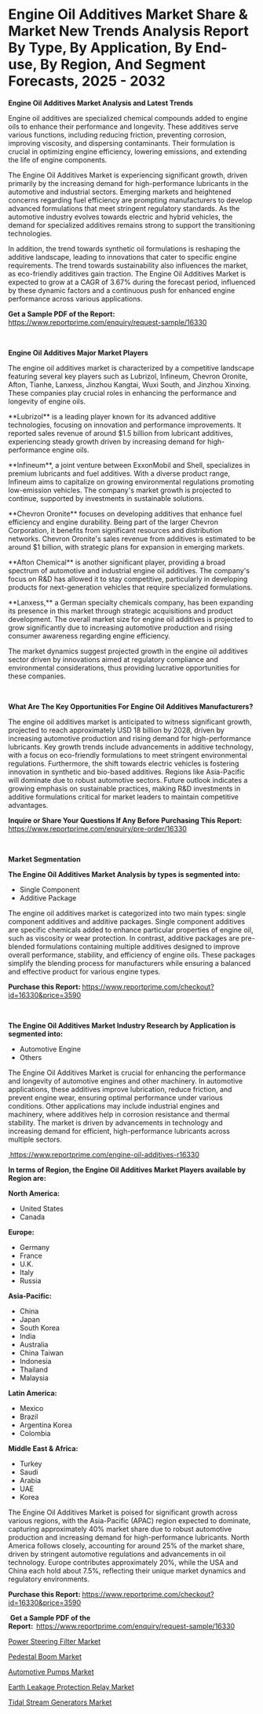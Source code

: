 <p><h1>Engine Oil Additives Market Share & Market New Trends Analysis Report By Type, By Application, By End-use, By Region, And Segment Forecasts, 2025 - 2032</h1></p><p><strong>Engine Oil Additives Market Analysis and Latest Trends</strong></p>
<p><p>Engine oil additives are specialized chemical compounds added to engine oils to enhance their performance and longevity. These additives serve various functions, including reducing friction, preventing corrosion, improving viscosity, and dispersing contaminants. Their formulation is crucial in optimizing engine efficiency, lowering emissions, and extending the life of engine components.</p><p>The Engine Oil Additives Market is experiencing significant growth, driven primarily by the increasing demand for high-performance lubricants in the automotive and industrial sectors. Emerging markets and heightened concerns regarding fuel efficiency are prompting manufacturers to develop advanced formulations that meet stringent regulatory standards. As the automotive industry evolves towards electric and hybrid vehicles, the demand for specialized additives remains strong to support the transitioning technologies.</p><p>In addition, the trend towards synthetic oil formulations is reshaping the additive landscape, leading to innovations that cater to specific engine requirements. The trend towards sustainability also influences the market, as eco-friendly additives gain traction. The Engine Oil Additives Market is expected to grow at a CAGR of 3.67% during the forecast period, influenced by these dynamic factors and a continuous push for enhanced engine performance across various applications.</p></p>
<p><strong>Get a Sample PDF of the Report:&nbsp;</strong> <a href="https://www.reportprime.com/enquiry/request-sample/16330?utm_campaign=2446&utm_medium=2&utm_source=Github&utm_content=ia&utm_term=17032025&utm_id=engine-oil-additives">https://www.reportprime.com/enquiry/request-sample/16330</a></p>
<p>&nbsp;</p>
<p><strong>Engine Oil Additives Major Market Players</strong></p>
<p><p>The engine oil additives market is characterized by a competitive landscape featuring several key players such as Lubrizol, Infineum, Chevron Oronite, Afton, Tianhe, Lanxess, Jinzhou Kangtai, Wuxi South, and Jinzhou Xinxing. These companies play crucial roles in enhancing the performance and longevity of engine oils.</p><p>**Lubrizol** is a leading player known for its advanced additive technologies, focusing on innovation and performance improvements. It reported sales revenue of around $1.5 billion from lubricant additives, experiencing steady growth driven by increasing demand for high-performance engine oils.</p><p>**Infineum**, a joint venture between ExxonMobil and Shell, specializes in premium lubricants and fuel additives. With a diverse product range, Infineum aims to capitalize on growing environmental regulations promoting low-emission vehicles. The company's market growth is projected to continue, supported by investments in sustainable solutions.</p><p>**Chevron Oronite** focuses on developing additives that enhance fuel efficiency and engine durability. Being part of the larger Chevron Corporation, it benefits from significant resources and distribution networks. Chevron Oronite's sales revenue from additives is estimated to be around $1 billion, with strategic plans for expansion in emerging markets.</p><p>**Afton Chemical** is another significant player, providing a broad spectrum of automotive and industrial engine oil additives. The company's focus on R&D has allowed it to stay competitive, particularly in developing products for next-generation vehicles that require specialized formulations.</p><p>**Lanxess,** a German specialty chemicals company, has been expanding its presence in this market through strategic acquisitions and product development. The overall market size for engine oil additives is projected to grow significantly due to increasing automotive production and rising consumer awareness regarding engine efficiency.</p><p>The market dynamics suggest projected growth in the engine oil additives sector driven by innovations aimed at regulatory compliance and environmental considerations, thus providing lucrative opportunities for these companies.</p></p>
<p>&nbsp;</p>
<p><strong>What Are The Key Opportunities For Engine Oil Additives Manufacturers?</strong></p>
<p><p>The engine oil additives market is anticipated to witness significant growth, projected to reach approximately USD 18 billion by 2028, driven by increasing automotive production and rising demand for high-performance lubricants. Key growth trends include advancements in additive technology, with a focus on eco-friendly formulations to meet stringent environmental regulations. Furthermore, the shift towards electric vehicles is fostering innovation in synthetic and bio-based additives. Regions like Asia-Pacific will dominate due to robust automotive sectors. Future outlook indicates a growing emphasis on sustainable practices, making R&D investments in additive formulations critical for market leaders to maintain competitive advantages.</p></p>
<p><strong>Inquire or Share Your Questions If Any Before Purchasing This Report:</strong> <a href="https://www.reportprime.com/enquiry/pre-order/16330?utm_campaign=2446&utm_medium=2&utm_source=Github&utm_content=ia&utm_term=17032025&utm_id=engine-oil-additives">https://www.reportprime.com/enquiry/pre-order/16330</a></p>
<p>&nbsp;</p>
<p><strong>Market Segmentation</strong></p>
<p><strong>The Engine Oil Additives Market Analysis by types is segmented into:</strong></p>
<p><ul><li>Single Component</li><li>Additive Package</li></ul></p>
<p><p>The engine oil additives market is categorized into two main types: single component additives and additive packages. Single component additives are specific chemicals added to enhance particular properties of engine oil, such as viscosity or wear protection. In contrast, additive packages are pre-blended formulations containing multiple additives designed to improve overall performance, stability, and efficiency of engine oils. These packages simplify the blending process for manufacturers while ensuring a balanced and effective product for various engine types.</p></p>
<p><strong>Purchase this Report:&nbsp;</strong><a href="https://www.reportprime.com/checkout?id=16330&price=3590&utm_campaign=2446&utm_medium=2&utm_source=Github&utm_content=ia&utm_term=17032025&utm_id=engine-oil-additives">https://www.reportprime.com/checkout?id=16330&price=3590</a></p>
<p>&nbsp;</p>
<p><strong>The Engine Oil Additives Market Industry Research by Application is segmented into:</strong></p>
<p><ul><li>Automotive Engine</li><li>Others</li></ul></p>
<p><p>The Engine Oil Additives Market is crucial for enhancing the performance and longevity of automotive engines and other machinery. In automotive applications, these additives improve lubrication, reduce friction, and prevent engine wear, ensuring optimal performance under various conditions. Other applications may include industrial engines and machinery, where additives help in corrosion resistance and thermal stability. The market is driven by advancements in technology and increasing demand for efficient, high-performance lubricants across multiple sectors.</p></p>
<p><a href="https://www.reportprime.com/engine-oil-additives-r16330?utm_campaign=2446&utm_medium=2&utm_source=Github&utm_content=ia&utm_term=17032025&utm_id=engine-oil-additives">&nbsp;https://www.reportprime.com/engine-oil-additives-r16330</a></p>
<p><strong>In terms of Region, the Engine Oil Additives Market Players available by Region are:</strong></p>
<p>
    <p> <strong> North America: </strong>
        <ul>
            <li>United States</li>
            <li>Canada</li>
        </ul>
        </p> 
    <p> <strong> Europe: </strong>
        <ul>
            <li>Germany</li>
            <li>France</li>
            <li>U.K.</li>
            <li>Italy</li>
            <li>Russia</li>
        </ul>
        </p> 
    <p> <strong> Asia-Pacific: </strong>
        <ul>
            <li>China</li>
            <li>Japan</li>
            <li>South Korea</li>
            <li>India</li>
            <li>Australia</li>
            <li>China Taiwan</li>
            <li>Indonesia</li>
            <li>Thailand</li>
            <li>Malaysia</li>
        </ul>
        </p> 
    <p> <strong> Latin America: </strong>
        <ul>
            <li>Mexico</li>
            <li>Brazil</li>
            <li>Argentina Korea</li>
            <li>Colombia</li>
        </ul>
        </p> 
    <p> <strong> Middle East & Africa: </strong>
        <ul>
            <li>Turkey</li>
            <li>Saudi</li>
            <li>Arabia</li>
            <li>UAE</li>
            <li>Korea</li>
        </ul>
    </p>
    </p>
<p><p>The Engine Oil Additives Market is poised for significant growth across various regions, with the Asia-Pacific (APAC) region expected to dominate, capturing approximately 40% market share due to robust automotive production and increasing demand for high-performance lubricants. North America follows closely, accounting for around 25% of the market share, driven by stringent automotive regulations and advancements in oil technology. Europe contributes approximately 20%, while the USA and China each hold about 7.5%, reflecting their unique market dynamics and regulatory environments.</p></p>
<p><strong>Purchase this Report: </strong><a href="https://www.reportprime.com/checkout?id=16330&price=3590&utm_campaign=2446&utm_medium=2&utm_source=Github&utm_content=ia&utm_term=17032025&utm_id=engine-oil-additives">https://www.reportprime.com/checkout?id=16330&price=3590</a></p>
<p>&nbsp;<strong>Get a Sample PDF of the Report:&nbsp;&nbsp;</strong><a href="https://www.reportprime.com/enquiry/request-sample/16330?utm_campaign=2446&utm_medium=2&utm_source=Github&utm_content=ia&utm_term=17032025&utm_id=engine-oil-additives">https://www.reportprime.com/enquiry/request-sample/16330</a></p>
<p><strong></strong></p>
<p><p><a href="https://github.com/laconiioba3/Market-Research-Report-List-1/blob/main/power-steering-filter-market.md?utm_campaign=2446&utm_medium=2&utm_source=Github&utm_content=ia&utm_term=17032025&utm_id=engine-oil-additives">Power Steering Filter Market</a></p><p><a href="https://www.linkedin.com/pulse/pedestal-boom-market-analysis-industry-forecast-projected-t6pgc?utm_campaign=2446&utm_medium=2&utm_source=Github&utm_content=ia&utm_term=17032025&utm_id=engine-oil-additives">Pedestal Boom Market</a></p><p><a href="https://github.com/szaszgrychkq/Market-Research-Report-List-1/blob/main/automotive-pumps-market.md?utm_campaign=2446&utm_medium=2&utm_source=Github&utm_content=ia&utm_term=17032025&utm_id=engine-oil-additives">Automotive Pumps Market</a></p><p><a href="https://www.linkedin.com/pulse/earth-leakage-protection-relay-market-revolution-driving-alb8c?utm_campaign=2446&utm_medium=2&utm_source=Github&utm_content=ia&utm_term=17032025&utm_id=engine-oil-additives">Earth Leakage Protection Relay Market</a></p><p><a href="https://www.linkedin.com/pulse/future-trends-growth-prospects-tidal-stream-generators-market-t91zf?utm_campaign=2446&utm_medium=2&utm_source=Github&utm_content=ia&utm_term=17032025&utm_id=engine-oil-additives">Tidal Stream Generators Market</a></p></p>